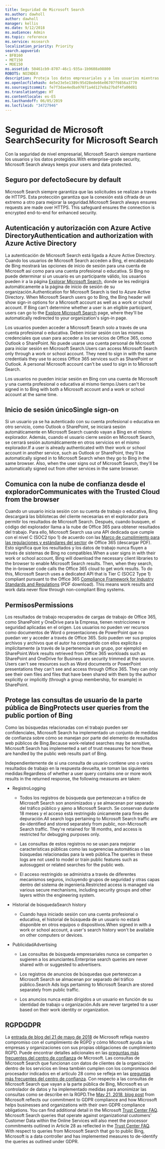 ```yaml
---
title: Seguridad de Microsoft Search
ms.author: dawholl
author: dawholl
manager: kellis
ms.date: 9/12/2018
ms.audience: Admin
ms.topic: reference
ms.service: mssearch
localization_priority: Priority
search.appverid:
- BFB160
- MET150
- MOE150
ms.assetid: 50461cb9-8707-46c1-935a-1b9608a98800
ROBOTS: NOINDEX
description: Proteja los datos empresariales y a los usuarios mientras proporciona información a los usuarios autorizados con Microsoft Search
ms.openlocfilehash: 4e5e23e5e1389c95d28ede66e06707f9856a3770
ms.sourcegitcommit: fe7f3dae4edba97071a4d127e8a27bdf4fa00d81
ms.translationtype: HT
ms.contentlocale: es-ES
ms.lasthandoff: 06/05/2019
ms.locfileid: "34727946"
---
```

# <a name="security-for-microsoft-search"></a><span data-ttu-id="b29c8-103">Seguridad de Microsoft Search</span><span class="sxs-lookup"><span data-stu-id="b29c8-103">Security for Microsoft Search</span></span>

<span data-ttu-id="b29c8-104">Con la seguridad de nivel empresarial, Microsoft Search siempre mantiene los usuarios y los datos protegidos.</span><span class="sxs-lookup"><span data-stu-id="b29c8-104">With enterprise-grade security, Microsoft Search always keeps your users and data protected.</span></span>


## <a name="secure-by-default"></a><span data-ttu-id="b29c8-105">Seguro por defecto</span><span class="sxs-lookup"><span data-stu-id="b29c8-105">Secure by default</span></span>

<span data-ttu-id="b29c8-p101">Microsoft Search siempre garantiza que las solicitudes se realizan a través de HTTPS. Esta protección garantiza que la conexión está cifrada de un extremo a otro para mejorar la seguridad.</span><span class="sxs-lookup"><span data-stu-id="b29c8-p101">Microsoft Search always ensures requests are made over HTTPS. This safeguard ensures the connection is encrypted end-to-end for enhanced security.</span></span>
  
## <a name="authentication-and-authorization-with-azure-active-directory"></a><span data-ttu-id="b29c8-108">Autenticación y autorización con Azure Active Directory</span><span class="sxs-lookup"><span data-stu-id="b29c8-108">Authentication and authorization with Azure Active Directory</span></span>

<span data-ttu-id="b29c8-p102">La autenticación de Microsoft Search está ligada a Azure Active Directory. Cuando los usuarios de Microsoft Search acceden a Bing, el encabezado de Bing mostrará las opciones de inicio de sesión para una cuenta de Microsoft así como para una cuenta profesional o educativa. Si Bing no puede determinar si un usuario es un participante válido, los usuarios pueden ir a la página [Explorar Microsoft Search](https://www.bing.com/business/explore), donde se les redirigirá automáticamente a la página de inicio de sesión de su organización.</span><span class="sxs-lookup"><span data-stu-id="b29c8-p102">Authentication for Microsoft Search is tied to Azure Active Directory. When Microsoft Search users go to Bing, the Bing header will show sign-in options for a Microsoft account as well as a work or school account. If Bing can't determine whether a user is an eligible participant, users can go to the [Explore Microsoft Search](https://www.bing.com/business/explore) page, where they'll be automatically redirected to your organization's sign-in page.</span></span> 
  
<span data-ttu-id="b29c8-p103">Los usuarios pueden acceder a Microsoft Search solo a través de una cuenta profesional o educativa. Deben iniciar sesión con las mismas credenciales que usan para acceder a los servicios de Office 365, como Outlook o SharePoint. No puede usarse una cuenta personal de Microsoft para iniciar sesión en Microsoft Search.</span><span class="sxs-lookup"><span data-stu-id="b29c8-p103">Users can access Microsoft Search only through a work or school account. They need to sign in with the same credentials they use to access Office 365 services such as SharePoint or Outlook. A personal Microsoft account can't be used to sign in to Microsoft Search.</span></span>
  
<span data-ttu-id="b29c8-115">Los usuarios no pueden iniciar sesión en Bing con una cuenta de Microsoft y una cuenta profesional o educativa al mismo tiempo.</span><span class="sxs-lookup"><span data-stu-id="b29c8-115">Users can't be signed in to Bing with both a Microsoft account and a work or school account at the same time.</span></span>
  
## <a name="single-sign-on"></a><span data-ttu-id="b29c8-116">Inicio de sesión único</span><span class="sxs-lookup"><span data-stu-id="b29c8-116">Single sign-on</span></span>

<span data-ttu-id="b29c8-p104">Si un usuario ya se ha autenticado con su cuenta profesional o educativa en otro servicio, como Outlook o SharePoint, se iniciará sesión automáticamente en Microsoft Search cuando vayan a Bing en el mismo explorador. Además, cuando el usuario cierre sesión en Microsoft Search, se cerrará sesión automáticamente en otros servicios en el mismo explorador.</span><span class="sxs-lookup"><span data-stu-id="b29c8-p104">If a user is already authenticated with their work or school account in another service, such as Outlook or SharePoint, they'll be automatically signed in to Microsoft Search when they go to Bing in the same browser. Also, when the user signs out of Microsoft Search, they'll be automatically signed out from other services in the same browser.</span></span>
  
## <a name="communicates-with-the-trusted-cloud-from-the-browser"></a><span data-ttu-id="b29c8-119">Comunica con la nube de confianza desde el explorador</span><span class="sxs-lookup"><span data-stu-id="b29c8-119">Communicates with the Trusted Cloud from the browser</span></span>

<span data-ttu-id="b29c8-p105">Cuando un usuario inicia sesión con su cuenta de trabajo o educativa, Bing descargará las bibliotecas del cliente necesarias en el explorador para permitir los resultados de Microsoft Search. Después, cuando busquen, el código del explorador llama a la nube de Office 365 para obtener resultados del trabajo. Para ello, Microsoft Search usa una API dedicada que cumple con el nivel C (SOC2 tipo 1) de acuerdo con las [Marco de cumplimiento para las regulaciones y estándares del sector](https://download.microsoft.com/download/B/2/7/B27B3EF3-8849-4C18-8BA4-5AD755728620/Compliance%20Framework_customer%20guidance.pdf) de Office 365 (descargar PDF). Esto significa que los resultados y los datos de trabajo nunca fluyen a través de sistemas de Bing no compatibles.</span><span class="sxs-lookup"><span data-stu-id="b29c8-p105">When a user signs in with their work or school account, Bing will download the necessary client libraries to the browser to enable Microsoft Search results. Then, when they search, the in-browser code calls the Office 365 cloud to get work results. To do this, Microsoft Search uses a dedicated API that is Tier C (SOC2 Type 1) compliant pursuant to the Office 365 [Compliance Framework for Industry Standards and Regulations](https://download.microsoft.com/download/B/2/7/B27B3EF3-8849-4C18-8BA4-5AD755728620/Compliance%20Framework_customer%20guidance.pdf) (PDF download). This means work results and work data never flow through non-compliant Bing systems.</span></span> 
  
## <a name="permissions"></a><span data-ttu-id="b29c8-124">Permisos</span><span class="sxs-lookup"><span data-stu-id="b29c8-124">Permissions</span></span>

<span data-ttu-id="b29c8-p106">Los resultados de trabajo recuperados de cargas de trabajo de Office 365, como SharePoint y OneDrive para la Empresa, tienen restricciones re seguridad aplicadas en el origen. Los usuarios no pueden ver recursos como documentos de Word o presentaciones de PowerPoint que no puedan ver y acceder a través de Office 365. Solo pueden ver sus propios archivos y archivos que el autor ha compartido con ellos explícita o implícitamente (a través de la pertenencia a un grupo, por ejemplo) en SharePoint.</span><span class="sxs-lookup"><span data-stu-id="b29c8-p106">Work results retrieved from Office 365 workloads such as SharePoint and OneDrive for Business are security trimmed at the source. Users can't see resources such as Word documents or PowerPoint presentations they can't see and access through Office 365. They can only see their own files and files that have been shared with them by the author explicitly or implicitly (through a group membership, for example) in SharePoint.</span></span>
  
## <a name="protects-user-queries-from-the-public-portion-of-bing"></a><span data-ttu-id="b29c8-128">Protege las consultas de usuario de la parte pública de Bing</span><span class="sxs-lookup"><span data-stu-id="b29c8-128">Protects user queries from the public portion of Bing</span></span>

<span data-ttu-id="b29c8-129">Como las búsquedas relacionadas con el trabajo pueden ser confidenciales, Microsoft Search ha implementado un conjunto de medidas de confianza sobre cómo se manejan por parte del elemento de resultados web públicos de Bing.</span><span class="sxs-lookup"><span data-stu-id="b29c8-129">Because work-related searches may be sensitive, Microsoft Search has implemented a set of trust measures for how these are handled by the public web results part of Bing.</span></span>
  
<span data-ttu-id="b29c8-130">Independientemente de si una consulta de usuario contiene uno o varios resultados de trabajo en la respuesta devuelta, se toman las siguientes medidas:</span><span class="sxs-lookup"><span data-stu-id="b29c8-130">Regardless of whether a user query contains one or more work results in the returned response, the following measures are taken:</span></span>
  
- <span data-ttu-id="b29c8-131">Registro</span><span class="sxs-lookup"><span data-stu-id="b29c8-131">Logging</span></span>
    
  - <span data-ttu-id="b29c8-p107">Todos los registros de búsqueda que pertenezcan a tráfico de Microsoft Search son anonimizados y se almacenan por separado del tráfico público y ajeno a Microsoft Search. Se conservan durante 18 meses y el acceso está restringido únicamente para fines de depuración.</span><span class="sxs-lookup"><span data-stu-id="b29c8-p107">All search logs pertaining to Microsoft Search traffic are de-identified and stored separately from public, non-Microsoft Search traffic. They're retained for 18 months, and access is restricted for debugging purposes only.</span></span>
    
  - <span data-ttu-id="b29c8-134">Las consultas de estos registros no se usan para mejorar características públicas como las sugerencias automáticas o las búsquedas relacionadas para la web pública.</span><span class="sxs-lookup"><span data-stu-id="b29c8-134">The queries in these logs are not used to model or train public features such as autosuggest or related searches for the public web.</span></span>
    
  - <span data-ttu-id="b29c8-135">El acceso restringido se administra a través de diferentes mecanismos seguros, incluyendo grupos de seguridad y otras capas dentro del sistema de ingeniería.</span><span class="sxs-lookup"><span data-stu-id="b29c8-135">Restricted access is managed via various secure mechanisms, including security groups and other layers within the engineering system.</span></span>
    
- <span data-ttu-id="b29c8-136">Historial de búsqueda</span><span class="sxs-lookup"><span data-stu-id="b29c8-136">Search history</span></span>
    
  - <span data-ttu-id="b29c8-137">Cuando haya iniciado sesión con una cuenta profesional o educativa, el historial de búsqueda de un usuario no estará disponible en otros equipos o dispositivos.</span><span class="sxs-lookup"><span data-stu-id="b29c8-137">When signed in with a work or school account, a user's search history won't be available on other computers or devices.</span></span>
    
- <span data-ttu-id="b29c8-138">Publicidad</span><span class="sxs-lookup"><span data-stu-id="b29c8-138">Advertising</span></span>
    
  - <span data-ttu-id="b29c8-139">Las consultas de búsqueda empresariales nunca se comparten o sugieren a los anunciantes.</span><span class="sxs-lookup"><span data-stu-id="b29c8-139">Enterprise search queries are never shared with or suggested to advertisers.</span></span>
    
  - <span data-ttu-id="b29c8-140">Los registros de anuncios de búsquedas que pertenezcan a Microsoft Search se almacenan por separado del tráfico público.</span><span class="sxs-lookup"><span data-stu-id="b29c8-140">Search Ads logs pertaining to Microsoft Search are stored separately from public traffic.</span></span>
    
  - <span data-ttu-id="b29c8-141">Los anuncios nunca están dirigidos a un usuario en función de su identidad de trabajo u organización.</span><span class="sxs-lookup"><span data-stu-id="b29c8-141">Ads are never targeted to a user based on their work identity or organization.</span></span>
    
## <a name="gdpr"></a><span data-ttu-id="b29c8-142">RGPD</span><span class="sxs-lookup"><span data-stu-id="b29c8-142">GDPR</span></span>

<span data-ttu-id="b29c8-p108">La [entrada de blog del 21 de mayo de 2018](https://blogs.microsoft.com/on-the-issues/2018/05/21/microsofts-commitment-to-gdpr-privacy-and-putting-customers-in-control-of-their-own-data/) de Microsoft refleja nuestro compromiso con el cumplimiento de RGPD y cómo Microsoft ayuda a las empresas y organizaciones con sus propias obligaciones de cumplimiento RGPD. Puede encontrar detalles adicionales en las [preguntas más frecuentes del centro de confianza](https://www.microsoft.com/en-us/trustcenter/privacy/gdpr/gdpr-faqs) de Microsoft. Las consultas de Microsoft Search que funcionan con datos de clientes de la organización dentro de los servicios en línea también cumplen con los compromisos del procesador indicados en el artículo 28 como se refleja en las [preguntas más frecuentes del centro de confianza](https://www.microsoft.com/en-us/trustcenter/privacy/gdpr/gdpr-faqs). Con respecto a las consultas de Microsoft Search que vayan a la parte pública de Bing, Microsoft es un controlador de datos y ha implementado medidas para anonimizar las consultas como se describe en la RGPD.</span><span class="sxs-lookup"><span data-stu-id="b29c8-p108">The [May 21, 2018, blog post](https://blogs.microsoft.com/on-the-issues/2018/05/21/microsofts-commitment-to-gdpr-privacy-and-putting-customers-in-control-of-their-own-data/) from Microsoft reflects our commitment to GDPR compliance and how Microsoft helps businesses and organizations with their own GDPR compliance obligations. You can find additional detail in the Microsoft [Trust Center FAQ](https://www.microsoft.com/en-us/trustcenter/privacy/gdpr/gdpr-faqs). Microsoft Search queries that operate against organizational customers' Customer Data within the Online Services will also meet the processor commitments outlined in Article 28 as reflected in the [Trust Center FAQ](https://www.microsoft.com/en-us/trustcenter/privacy/gdpr/gdpr-faqs). With respect to queries from Microsoft Search that go to public Bing, Microsoft is a data controller and has implemented measures to de-identify the queries as outlined under GDPR.</span></span>


